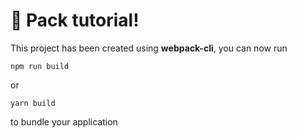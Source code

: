 # 🚀 Pack tutorial!

This project has been created using **webpack-cli**, you can now run

```
npm run build
```

or

```
yarn build
```

to bundle your application
